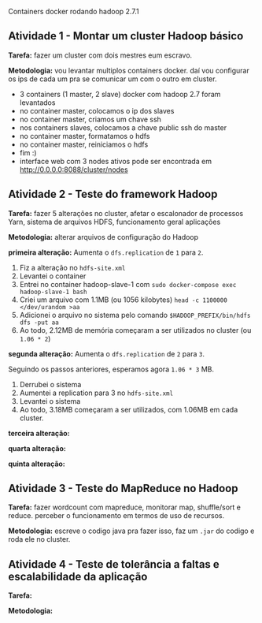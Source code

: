 Containers docker rodando hadoop 2.7.1

## Atividade 1 - Montar um cluster Hadoop básico

**Tarefa:** fazer um cluster com dois mestres eum escravo.

**Metodologia:** vou levantar multiplos containers docker. daí vou configurar os ips de cada um pra se comunicar um com o outro em cluster.

- 3 containers (1 master, 2 slave) docker com hadoop 2.7 foram levantados
- no container master, colocamos o ip dos slaves
- no container master, criamos um chave ssh
- nos containers slaves, colocamos a chave public ssh do master
- no container master, formatamos o hdfs
- no container master, reiniciamos o hdfs
- fim :)
- interface web com 3 nodes ativos pode ser encontrada em http://0.0.0.0:8088/cluster/nodes

## Atividade 2 - Teste do framework Hadoop

**Tarefa:** fazer 5 alterações no cluster, afetar o escalonador de processos Yarn, sistema de
arquivos HDFS, funcionamento geral aplicações

**Metodologia:** alterar arquivos de configuração do Hadoop

**primeira alteração:** Aumenta o `dfs.replication` de `1` para `2`.

1. Fiz a alteração no `hdfs-site.xml`
2. Levantei o container
3. Entrei no container hadoop-slave-1 com `sudo docker-compose exec hadoop-slave-1 bash`
4. Criei um arquivo com 1.1MB (ou 1056 kilobytes) `head -c 1100000 </dev/urandom >aa`
5. Adicionei o arquivo no sistema pelo comando `$HADOOP_PREFIX/bin/hdfs dfs -put aa`
6. Ao todo, 2.12MB de memória começaram a ser utilizados no cluster (ou `1.06 * 2`)

**segunda alteração:** Aumenta o `dfs.replication` de `2` para `3`.

Seguindo os passos anteriores, esperamos agora `1.06 * 3` MB. 

1. Derrubei o sistema
2. Aumentei a replication para 3 no `hdfs-site.xml` 
3. Levantei o sistema
4. Ao todo, 3.18MB começaram a ser utilizados, com 1.06MB em cada cluster.

**terceira alteração:**

**quarta alteração:**

**quinta alteração:**


## Atividade 3 - Teste do MapReduce no Hadoop

**Tarefa:** fazer wordcount com mapreduce, monitorar map, shuffle/sort e reduce. perceber o funcionamento em termos de uso de recursos.

**Metodologia:** escreve o codigo java pra fazer isso, faz um `.jar` do codigo e roda ele no cluster.



## Atividade 4 - Teste de tolerância a faltas e escalabilidade da aplicação

**Tarefa:** 

**Metodologia:** 

